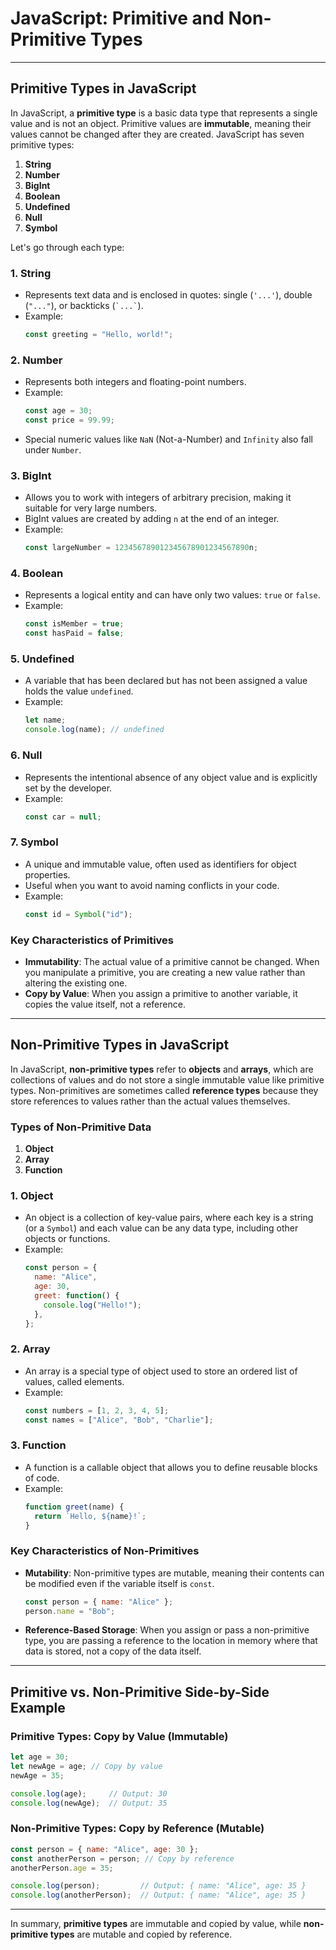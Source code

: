 
# JavaScript: Primitive and Non-Primitive Types

---

## Primitive Types in JavaScript

In JavaScript, a **primitive type** is a basic data type that represents a single value and is not an object. Primitive values are **immutable**, meaning their values cannot be changed after they are created. JavaScript has seven primitive types:

1. **String**
2. **Number**
3. **BigInt**
4. **Boolean**
5. **Undefined**
6. **Null**
7. **Symbol**

Let's go through each type:

### 1. String
- Represents text data and is enclosed in quotes: single (`'...'`), double (`"..."`), or backticks (`` `...` ``).
- Example:
  ```javascript
  const greeting = "Hello, world!";
  ```

### 2. Number
- Represents both integers and floating-point numbers.
- Example:
  ```javascript
  const age = 30;
  const price = 99.99;
  ```
- Special numeric values like `NaN` (Not-a-Number) and `Infinity` also fall under `Number`.

### 3. BigInt
- Allows you to work with integers of arbitrary precision, making it suitable for very large numbers.
- BigInt values are created by adding `n` at the end of an integer.
- Example:
  ```javascript
  const largeNumber = 123456789012345678901234567890n;
  ```

### 4. Boolean
- Represents a logical entity and can have only two values: `true` or `false`.
- Example:
  ```javascript
  const isMember = true;
  const hasPaid = false;
  ```

### 5. Undefined
- A variable that has been declared but has not been assigned a value holds the value `undefined`.
- Example:
  ```javascript
  let name;
  console.log(name); // undefined
  ```

### 6. Null
- Represents the intentional absence of any object value and is explicitly set by the developer.
- Example:
  ```javascript
  const car = null;
  ```

### 7. Symbol
- A unique and immutable value, often used as identifiers for object properties.
- Useful when you want to avoid naming conflicts in your code.
- Example:
  ```javascript
  const id = Symbol("id");
  ```

### Key Characteristics of Primitives
- **Immutability**: The actual value of a primitive cannot be changed. When you manipulate a primitive, you are creating a new value rather than altering the existing one.
- **Copy by Value**: When you assign a primitive to another variable, it copies the value itself, not a reference.

---

## Non-Primitive Types in JavaScript

In JavaScript, **non-primitive types** refer to **objects** and **arrays**, which are collections of values and do not store a single immutable value like primitive types. Non-primitives are sometimes called **reference types** because they store references to values rather than the actual values themselves.

### Types of Non-Primitive Data

1. **Object**
2. **Array**
3. **Function**

### 1. Object
- An object is a collection of key-value pairs, where each key is a string (or a `Symbol`) and each value can be any data type, including other objects or functions.
- Example:
  ```javascript
  const person = {
    name: "Alice",
    age: 30,
    greet: function() {
      console.log("Hello!");
    },
  };
  ```

### 2. Array
- An array is a special type of object used to store an ordered list of values, called elements.
- Example:
  ```javascript
  const numbers = [1, 2, 3, 4, 5];
  const names = ["Alice", "Bob", "Charlie"];
  ```

### 3. Function
- A function is a callable object that allows you to define reusable blocks of code.
- Example:
  ```javascript
  function greet(name) {
    return `Hello, ${name}!`;
  }
  ```

### Key Characteristics of Non-Primitives

- **Mutability**: Non-primitive types are mutable, meaning their contents can be modified even if the variable itself is `const`.
  ```javascript
  const person = { name: "Alice" };
  person.name = "Bob";
  ```

- **Reference-Based Storage**: When you assign or pass a non-primitive type, you are passing a reference to the location in memory where that data is stored, not a copy of the data itself.

---

## Primitive vs. Non-Primitive Side-by-Side Example

### Primitive Types: Copy by Value (Immutable)

```javascript
let age = 30;
let newAge = age; // Copy by value
newAge = 35;

console.log(age);     // Output: 30
console.log(newAge);  // Output: 35
```

### Non-Primitive Types: Copy by Reference (Mutable)

```javascript
const person = { name: "Alice", age: 30 };
const anotherPerson = person; // Copy by reference
anotherPerson.age = 35;

console.log(person);         // Output: { name: "Alice", age: 35 }
console.log(anotherPerson);  // Output: { name: "Alice", age: 35 }
```

---

In summary, **primitive types** are immutable and copied by value, while **non-primitive types** are mutable and copied by reference.
